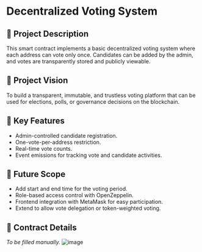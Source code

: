 # Decentralized Voting System

## 📘 Project Description
This smart contract implements a basic decentralized voting system where each address can vote only once. Candidates can be added by the admin, and votes are transparently stored and publicly viewable.

## 🌟 Project Vision
To build a transparent, immutable, and trustless voting platform that can be used for elections, polls, or governance decisions on the blockchain.

## 🔑 Key Features
- Admin-controlled candidate registration.
- One-vote-per-address restriction.
- Real-time vote counts.
- Event emissions for tracking vote and candidate activities.

## 🚀 Future Scope
- Add start and end time for the voting period.
- Role-based access control with OpenZeppelin.
- Frontend integration with MetaMask for easy participation.
- Extend to allow vote delegation or token-weighted voting.

## 📄 Contract Details
_To be filled manually._
![image](https://github.com/user-attachments/assets/d50c1440-0bad-4fba-80f2-09fdb729907a)
